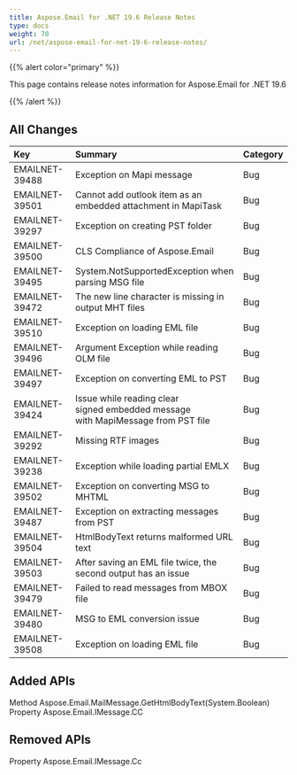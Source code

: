 ```yaml
---
title: Aspose.Email for .NET 19.6 Release Notes
type: docs
weight: 70
url: /net/aspose-email-for-net-19-6-release-notes/
---
```


{{% alert color="primary" %}} 

This page contains release notes information for Aspose.Email for .NET 19.6

{{% /alert %}} 
## **All Changes**


|**Key**|**Summary**|**Category**|
| :- | :- | :- |
|EMAILNET-39488|Exception on Mapi message|Bug|
|EMAILNET-39501|Cannot add outlook item as an embedded attachment in MapiTask|Bug|
|EMAILNET-39297|Exception on creating PST folder|Bug|
|EMAILNET-39500|CLS Compliance of Aspose.Email|Bug|
|EMAILNET-39495|System.NotSupportedException when parsing MSG file|Bug|
|EMAILNET-39472|The new line character is missing in output MHT files|Bug|
|EMAILNET-39510|Exception on loading EML file|Bug|
|EMAILNET-39496|Argument Exception while reading OLM file|Bug|
|EMAILNET-39497|Exception on converting EML to PST|Bug|
|EMAILNET-39424|Issue while reading clear signed embedded message with MapiMessage from PST file|Bug|
|EMAILNET-39292|Missing RTF images|Bug|
|EMAILNET-39238|Exception while loading partial EMLX|Bug|
|EMAILNET-39502|Exception on converting MSG to MHTML|Bug|
|EMAILNET-39487|Exception on extracting messages from PST|Bug|
|EMAILNET-39504|HtmlBodyText returns malformed URL text|Bug|
|EMAILNET-39503|After saving an EML file twice, the second output has an issue|Bug|
|EMAILNET-39479|Failed to read messages from MBOX file|Bug|
|EMAILNET-39480|MSG to EML conversion issue|Bug|
|EMAILNET-39508|Exception on loading EML file|Bug|

## **Added APIs**
Method Aspose.Email.MailMessage.GetHtmlBodyText(System.Boolean)
Property Aspose.Email.IMessage.CC
## **Removed APIs**
Property Aspose.Email.IMessage.Cc
